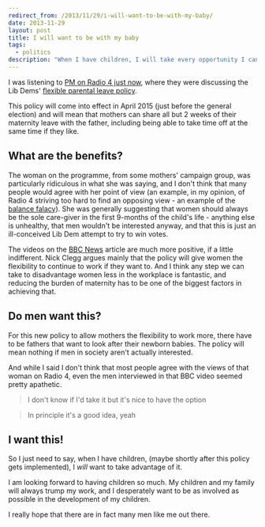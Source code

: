 ```yaml
---
redirect_from: /2013/11/29/i-will-want-to-be-with-my-baby/
date: 2013-11-29
layout: post
title: I will want to be with my baby
tags:
  - politics
description: "When I have children, I will take every opportunity I can to spend time with them. That is why I fully support the new Liberal Democrats flexible parenting policy."
---
```


I was listening to [PM on Radio 4 just now](http://www.bbc.co.uk/programmes/b03jfmqk), where they were discussing the Lib Dems' [flexible parental leave policy](http://www.theguardian.com/money/2013/nov/29/jo-swinson-conflict-jobs-family-life).

This policy will come into effect in April 2015 (just before the general election) and will mean that mothers can share all but 2 weeks of their maternity leave with the father, including being able to take time off at the same time if they like.

## What are the benefits?

The woman on the programme, from some mothers' campaign group, was particularly ridiculous in what she was saying, and I don't think that many people would agree with her point of view (an example, in my opinion, of Radio 4 striving too hard to find an opposing view - an example of the [balance falacy](http://rationalwiki.org/wiki/Balance_fallacy)). She was generally suggesting that women should always be the sole care-giver in the first 9-months of the child's life - anything else is unhealthy, that men wouldn't be interested anyway, and that this is just an ill-conceived Lib Dem attempt to try to win votes.

The videos on the [BBC News](http://www.bbc.co.uk/news/uk-politics-20295439) article are much more positive, if a little indifferent. Nick Clegg argues mainly that the policy will give women the flexibility to continue to work if they want to. And I think any step we can take to disadvantage women less in the workplace is fantastic, and reducing the burden of maternity has to be one of the biggest factors in achieving that.

## Do men want this?

For this new policy to allow mothers the flexibility to work more, there have to be fathers that want to look after their newborn babies. The policy will mean nothing if men in society aren't actually interested.

And while I said I don't think that most people agree with the views of that woman on Radio 4, even the men interviewed in that BBC video seemed pretty apathetic.

> I don't know if I'd take it but it's nice to have the option

> In principle it's a good idea, yeah

## I want this!

So I just need to say, when I have children, (maybe shortly after this policy gets implemented), I _will_ want to take advantage of it.

I am looking forward to having children so much. My children and my family will always trump my work, and I desperately want to be as involved as possible in the development of my children.

I really hope that there are in fact many men like me out there.
